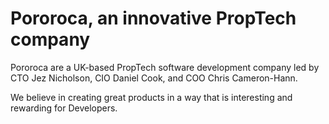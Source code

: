 # Pororoca, an innovative PropTech company

Pororoca are a UK-based PropTech software development company led by CTO Jez Nicholson, CIO Daniel Cook, and COO Chris Cameron-Hann.

We believe in creating great products in a way that is interesting and rewarding for Developers.
